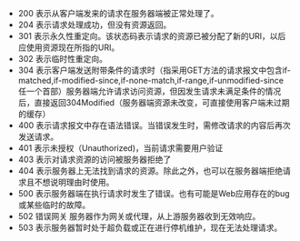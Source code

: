 - 200 表示从客户端发来的请求在服务器端被正常处理了。
- 204 表示请求处理成功，但没有资源返回。
- 301 表示永久性重定向。该状态码表示请求的资源已被分配了新的URI，以后应使用资源现在所指的URI。
- 302 表示临时性重定向。
- 304 表示客户端发送附带条件的请求时（指采用GET方法的请求报文中包含if-matched,if-modified-since,if-none-match,if-range,if-unmodified-since任一个首部）服务器端允许请求访问资源，但因发生请求未满足条件的情况后，直接返回304Modified（服务器端资源未改变，可直接使用客户端未过期的缓存）
- 400 表示请求报文中存在语法错误。当错误发生时，需修改请求的内容后再次发送请求。
- 401 表示未授权（Unauthorized)，当前请求需要用户验证
- 403 表示对请求资源的访问被服务器拒绝了
- 404 表示服务器上无法找到请求的资源。除此之外，也可以在服务器端拒绝请求且不想说明理由时使用。
- 500 表示服务器端在执行请求时发生了错误。也有可能是Web应用存在的bug或某些临时的故障。
- 502 错误网关  服务器作为网关或代理，从上游服务器收到无效响应。
- 503 表示服务器暂时处于超负载或正在进行停机维护，现在无法处理请求。